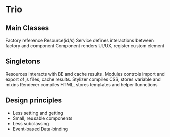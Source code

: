 # Trio

## Main Classes
Factory reference Resource(id/s)
Service defines interactions between factory and component
Component renders UI/UX, register custom element

## Singletons
Resources interacts with BE and cache results.
Modules controls import and export of js files, cache results.
Stylizer compiles CSS, stores variable and mixins
Renderer compiles HTML, stores templates and helper funnctions

## Design principles
- Less setting and getting
- Small, reusable components
- Less subclassing
- Event-based Data-binding
